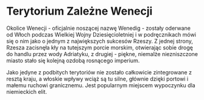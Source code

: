 # Terytorium Zależne Wenecji

Okolice Wenecji - oficjalnie noszącej nazwę Wenedig - zostały oderwane od Włoch podczas Wielkiej Wojny Dziesięcioletniej i w podręcznikach mówi się o nim jako o jednym z największych sukcesów Rzeszy. Z jednej strony, Rzesza zacisnęła kły na tutejszym porcie morskim, otwierając sobie drogę do handlu przez wody Adriatyku, z drugiej - piękne, niemalże niezniszczone miasto stało się kolejną ozdobą rosnącego imperium.

Jako jedyne z podbitych terytoriów nie zostało całkowicie zintegrowane z resztą kraju, a włoskie wpływy wciąż są tu silne, głównie dzięki portowi i małemu ruchowi granicznemu. Jest popularnym miejscem wypoczynku dla niemieckich elit.

